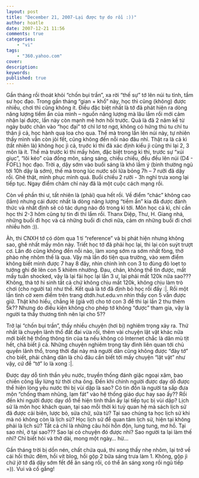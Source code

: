 ```yaml
---
layout: post
title: "December 21, 2007-Lại được tự do rồi :))"
author: hoatle
date: 2007-12-21 11:56
comments: true
categories:
    - "vi"
tags:
    - "360.yahoo.com"
cover:
description:
keywords:
published: true
---
```


Gần tháng rồi thoát khỏi “chốn bụi trần”, xa rời “thế sự” tớ lên núi tu tỉnh, tầm sư học đạo. Trong
gần tháng “gian + khổ” này, học thì cũng (không) được nhiều, chơi thì cũng không ít. Điều đặc biệt
nhất là tớ đã phát hiện ra dòng năng lượng tiềm ẩn của mình – nguồn năng lượng mà lâu lắm rồi mới
cảm nhận lại được, lần này còn mạnh mẽ hơn hồi trước. Quả là đã 2 năm kể từ ngày bước chân vào
“học đại” tớ chỉ lơ tơ ngơ, không có hứng thú tu chí tu thân jì cả, học hành qua loa cho qua. Thế mà
trong lần lên núi này, tự nhiên thấy mình vẫn còn jỏi fết, cũng không đến nỗi nào đâu nhỉ. Thật ra
là cả kì (tất nhiên là) không học jì cả, truớc kì thi đã xác định kiểu jì cũng thi lại 2, 3 môn là
ít. Thế mà trước kì thi mấy hôm, đặc biệt trong kì thi, trước sự “xúi giục”, “lôi kéo” của đồng môn,
sáng sáng, chiều chiều, đều đều lên núi (D4 - FOFL) học đạo. Trời ạ, dậy sớm vào buổi sáng là khó
lắm ý (bình thường ngủ tới 10h dậy là sớm), thế mà trong lúc nước sôi lửa bỏng 7h – 7 rưỡi đã dậy
rồi. Ghê thật, mình phục mình quá. Buổi chiều 2 rưỡi - 3h nghỉ trưa xong lại tiếp tục. Ngay điểm
chăm chỉ này đã là một cuộc cách mạng rồi.

<!-- more -->
Còn về phần thi ư, tất nhiên là (phải) qua hết rồi. Về điểm “chác” không cao (lắm) nhưng cái được
nhất là dòng năng lượng “tiềm ẩn” kia đã được đánh thức và nhất định sẽ có tác dụng nào đó trong kì
tới. Môn học cả kì, chỉ cần học thi 2-3 hôm cũng tự tin đi thi lắm rồi. Thanx Diệp, Thư, H. Giang
nhá, những buổi đi học và cả những buổi đi chơi nữa, cảm ơn những buổi đi chơi nhiều hơn :)).

Àh, thi CNXH tớ có dòm qua 1 tí “reference” và bị phát hiện nhưng không sao, ghê nhất mấy môn này.
Triết học tớ đã phải học lại, thi lại còn suýt trượt cơ. Lần đó cũng không đến nỗi nào, làm xong sớm
ra sớm nhất fòng, thở phào nhẹ nhõm thế là qua. Vậy mà lần đó tiện qua trường, vào xem điểm không
biết mình được 7 hay 8 đây, nhìn chình ình con 3 to đùng đỏ loẹt to tướng ghi đè lên con 5 khiêm
nhường. Đau, chán, không thể tin được, mất mấy tuần shocked, vậy là lại fải học lại lần 3 ư, lại
phải mất 120k nữa sao??? Không, thà tớ hi sinh tất cả chứ không chịu mất 120k, không chịu làm trò
chơi (cho người ta) như thế. Kết quả là tớ đã định bỏ học rồi đấy :|. Rồi một lần tình cờ xem điểm
trên trang dtdh.hut.edu.vn nhìn thấy con 5 vẫn được giữ. Thật khó hiểu, chẳng lẽ (giả vờ) cho tớ con
3 để thi lại lần 2 thu thêm 5k?? Nhưng do điều kiện không cho phép tớ không “được” tham gia, vậy là
người ta thấy thương tình nên lại cho 5??

Trở lại “chốn bụi trần”, thấy nhiều chuyện (hơi bị) nghiêm trọng xảy ra. Thứ nhất là chuyện lãnh thổ
đất đai vừa rồi, thêm vài chuyện lặt vặt khác nữa mới biết hệ thống thông tin của ta nếu không có
Internet chắc là dân mù tịt hết, chả biết jì cả. Những chuyện nghiêm trọng tày đình liên quan tới
chủ quyền lãnh thổ, trong thời đại này mà người dân cũng không được “đày tớ” cho biết, phải chăng
dân là chủ đâu cần biết tới mấy chuyện “lặt vặt” như vậy, cứ để “tớ” lo là xong :|.

Được dạy dỗ tinh thần yêu nước, truyền thống đánh giặc ngoại xâm, bao chiến công lẫy lừng từ thời
cha ông. Đến khi chính người được dạy dỗ được thể hiện lòng yêu nước thì bị vùi dập là sao? Có tin
đồn là người ta sắp đưa môn “chống tham nhũng, lạm fát” vào hệ thống giáo dục hay sao ấy?? Rồi đến
khi người được dạy dỗ thể hiện tinh thần ấy lại tiếp tục bị vùi dập? Lịch sử là môn học khách quan,
tại sao mỗi thời kì tuỳ quan hệ mà sách lịch sử đã được cải biên, lược bỏ, sửa chữ, sửa từ? Tại sao
chúng ta học lịch sử khi mà nó không còn là lịch sử? Học lịch sử để quan tâm lịch sử, hiện tại không
phải là lịch sử? Tất cả chỉ là những câu hỏi hỗn độn, lung tung, mơ hồ. Tại sao nhỉ, ờ tại sao???
Sao lại có chuyện đó được nhỉ? Sao người ta lại làm thế nhỉ? Chỉ biết hỏi và thở dài, mong một ngày…
hừ…

Gần tháng trời bị dồn nén, chất chứa quá, thi xong thấy nhẹ nhõm, lại trở về cái hồi thức đêm, hồi
vít blog, hồi gộp 2 bữa sáng trưa làm 1. Không, gộp jì chứ jờ tớ đã dậy sớm fết để ăn sáng rồi, có
thể ăn sáng xong rồi ngủ tiếp =)). Vui và cố gắng!
